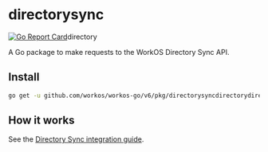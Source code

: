 # directorysync

[![Go Report Card](https://img.shields.io/badge/dev-reference-007d9c?logo=go&logoColor=white&style=flat)](https://pkg.go.dev/github.com/workos/workos-go/v6/pkg/directorysync)directory

A Go package to make requests to the WorkOS Directory Sync API.

## Install

```sh
go get -u github.com/workos/workos-go/v6/pkg/directorysyncdirectorydirectory
```

## How it works

See the [Directory Sync integration guide](https://workos.com/docs/directory-sync/guide).
